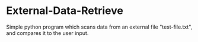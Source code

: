 # External-Data-Retrieve
Simple python program which scans data from an external file "test-file.txt", and compares it to the user input.
